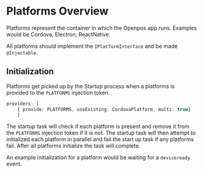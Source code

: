 # Platforms Overview

Platforms represent the container in which the Openpos app runs. Examples would be Cordova, Electron, ReactNative.

All platforms should implement the `IPlatformInterface` and be made `@Injectable`.

## Initialization

Platforms get picked up by the Startup process when a platforms is provided to the `PLATFORMS` injection token.

```typescript
providers: [
    { provide: PLATFORMS, useExisting: CordovaPlatform, multi: true}
    ]
```

The startup task will check if each platform is present and remove it from the `PLATFORMS` injection token if it is not. The startup task will then attempt to initialized each platform in parallel and fail the start up task if any platforms fail. After all platforms initialize the task will complete.

An example initialization for a platform would be waiting for a `deviceready` event.
